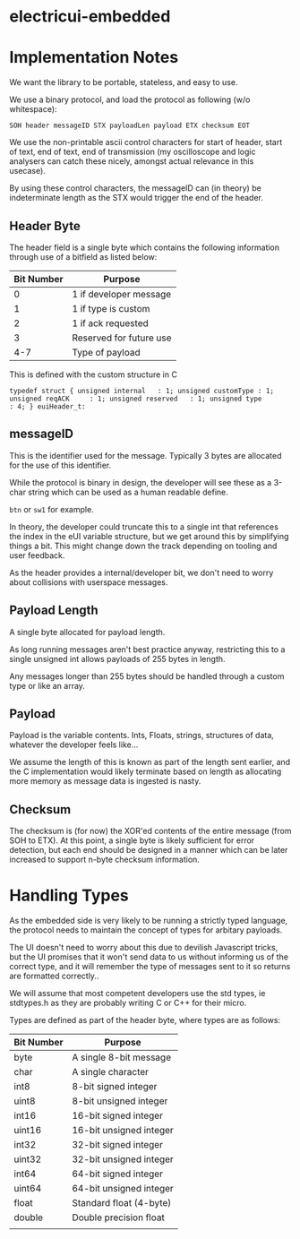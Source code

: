 # electricui-embedded

# Implementation Notes

We want the library to be portable, stateless, and easy to use.

We use a binary protocol, and load the protocol as following (w/o whitespace):

`SOH header messageID STX payloadLen payload ETX checksum EOT`

We use the non-printable ascii control characters for start of header, start of text, end of text, end of transmission (my oscilloscope and logic analysers can catch these nicely, amongst actual relevance in this usecase).

By using these control characters, the messageID can (in theory) be indeterminate length as the STX would trigger the end of the header.

## Header Byte

The header field is a single byte which contains the following information through use of a bitfield as listed below:

| Bit Number    | Purpose                 |
| ------------- | ----------------------- |
| 0             | 1 if developer message  |
| 1             | 1 if type is custom     |
| 2             | 1 if ack requested      |
| 3             | Reserved for future use |
| 4-7           | Type of payload         |

This is defined with the custom structure in C

`
typedef struct
{
	unsigned internal	: 1;
	unsigned customType : 1;
	unsigned reqACK		: 1;
	unsigned reserved	: 1;
	unsigned type		: 4;
} euiHeader_t:
`

## messageID

This is the identifier used for the message. Typically 3 bytes are allocated for the use of this identifier.

While the protocol is binary in design, the developer will see these as a 3-char string which can be used as a human readable define.

`btn` or `sw1` for example.

In theory, the developer could truncate this to a single int that references the index in the eUI variable structure, but we get around this by simplifying things a bit. This might change down the track depending on tooling and user feedback.

As the header provides a internal/developer bit, we don't need to worry about collisions with userspace messages.

## Payload Length

A single byte allocated for payload length. 

As long running messages aren't best practice anyway, restricting this to a single unsigned int allows payloads of 255 bytes in length.

Any messages longer than 255 bytes should be handled through a custom type or like an array.

## Payload

Payload is the variable contents. Ints, Floats, strings, structures of data, whatever the developer feels like...

We assume the length of this is known as part of the length sent earlier, and the C implementation would likely terminate based on length as allocating more memory as message data is ingested is nasty.

## Checksum

The checksum is (for now) the XOR'ed contents of the entire message (from SOH to ETX). At this point, a single byte is likely sufficient for error detection, but each end should be designed in a manner which can be later increased to support n-byte checksum information.

# Handling Types

As the embedded side is very likely to be running a strictly typed language, the protocol needs to maintain the concept of types for arbitary payloads.

The UI doesn't need to worry about this due to devilish Javascript tricks, but the UI promises that it won't send data to us without informing us of the correct type, and it will remember the type of messages sent to it so returns are formatted correctly..

We will assume that most competent developers use the std types, ie stdtypes.h as they are probably writing C or C++ for their micro.

Types are defined as part of the header byte, where types are as follows:

| Bit Number    | Purpose                 |
| ------------- | ----------------------- |
| byte			| A single 8-bit message  |
| char			| A single character      |
| int8          | 8-bit signed integer    |
| uint8         | 8-bit unsigned integer  |
| int16         | 16-bit signed integer   |
| uint16        | 16-bit unsigned integer |
| int32         | 32-bit signed integer   |
| uint32        | 32-bit unsigned integer |
| int64         | 64-bit signed integer   |
| uint64        | 64-bit unsigned integer |
| float         | Standard float (4-byte) |
| double        | Double precision float  |
|               |                         |

